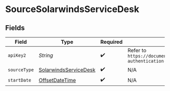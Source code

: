 # SourceSolarwindsServiceDesk


## Fields

| Field                                                                                                                                                 | Type                                                                                                                                                  | Required                                                                                                                                              | Description                                                                                                                                           |
| ----------------------------------------------------------------------------------------------------------------------------------------------------- | ----------------------------------------------------------------------------------------------------------------------------------------------------- | ----------------------------------------------------------------------------------------------------------------------------------------------------- | ----------------------------------------------------------------------------------------------------------------------------------------------------- |
| `apiKey2`                                                                                                                                             | *String*                                                                                                                                              | :heavy_check_mark:                                                                                                                                    | Refer to `https://documentation.solarwinds.com/en/success_center/swsd/content/completeguidetoswsd/token-authentication-for-api-integration.htm#link4` |
| `sourceType`                                                                                                                                          | [SolarwindsServiceDesk](../../models/shared/SolarwindsServiceDesk.md)                                                                                 | :heavy_check_mark:                                                                                                                                    | N/A                                                                                                                                                   |
| `startDate`                                                                                                                                           | [OffsetDateTime](https://docs.oracle.com/javase/8/docs/api/java/time/OffsetDateTime.html)                                                             | :heavy_check_mark:                                                                                                                                    | N/A                                                                                                                                                   |